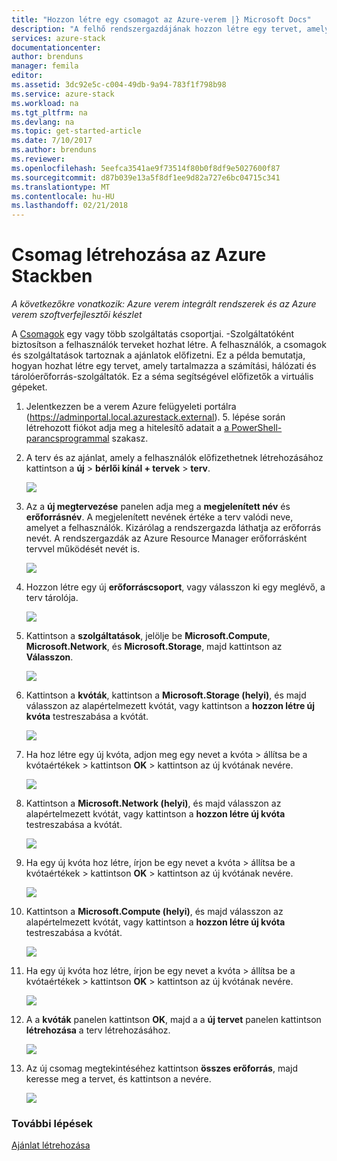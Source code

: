 ```yaml
---
title: "Hozzon létre egy csomagot az Azure-verem |} Microsoft Docs"
description: "A felhő rendszergazdájának hozzon létre egy tervet, amely lehetővé teszi a előfizetők kiépítése virtuális gépek."
services: azure-stack
documentationcenter: 
author: brenduns
manager: femila
editor: 
ms.assetid: 3dc92e5c-c004-49db-9a94-783f1f798b98
ms.service: azure-stack
ms.workload: na
ms.tgt_pltfrm: na
ms.devlang: na
ms.topic: get-started-article
ms.date: 7/10/2017
ms.author: brenduns
ms.reviewer: 
ms.openlocfilehash: 5eefca3541ae9f73514f80b0f8df9e5027600f87
ms.sourcegitcommit: d87b039e13a5f8df1ee9d82a727e6bc04715c341
ms.translationtype: MT
ms.contentlocale: hu-HU
ms.lasthandoff: 02/21/2018
---
```

# <a name="create-a-plan-in-azure-stack"></a>Csomag létrehozása az Azure Stackben

*A következőkre vonatkozik: Azure verem integrált rendszerek és az Azure verem szoftverfejlesztői készlet*

A [Csomagok](azure-stack-key-features.md) egy vagy több szolgáltatás csoportjai. -Szolgáltatóként biztosítson a felhasználók terveket hozhat létre. A felhasználók, a csomagok és szolgáltatások tartoznak a ajánlatok előfizetni. Ez a példa bemutatja, hogyan hozhat létre egy tervet, amely tartalmazza a számítási, hálózati és tárolóerőforrás-szolgáltatók. Ez a séma segítségével előfizetők a virtuális gépeket.

1. Jelentkezzen be a verem Azure felügyeleti portálra (https://adminportal.local.azurestack.external). 5. lépése során létrehozott fiókot adja meg a hitelesítő adatait a [a PowerShell-parancsprogrammal](azure-stack-run-powershell-script.md) szakasz.

2. A terv és az ajánlat, amely a felhasználók előfizethetnek létrehozásához kattintson a **új** > **bérlői kínál + tervek** > **terv**.

   ![](media/azure-stack-create-plan/image01.png)
3. Az a **új megtervezése** panelen adja meg a **megjelenített név** és **erőforrásnév**. A megjelenített nevének értéke a terv valódi neve, amelyet a felhasználók. Kizárólag a rendszergazda láthatja az erőforrás nevét. A rendszergazdák az Azure Resource Manager erőforrásként tervvel működését nevét is.

   ![](media/azure-stack-create-plan/image02.png)
4. Hozzon létre egy új **erőforráscsoport**, vagy válasszon ki egy meglévő, a terv tárolója.

   ![](media/azure-stack-create-plan/image02a.png)
5. Kattintson a **szolgáltatások**, jelölje be **Microsoft.Compute**, **Microsoft.Network**, és **Microsoft.Storage**, majd kattintson az **Válasszon**.

   ![](media/azure-stack-create-plan/image03.png)
6. Kattintson a **kvóták**, kattintson a **Microsoft.Storage (helyi)**, és majd válasszon az alapértelmezett kvótát, vagy kattintson a **hozzon létre új kvóta** testreszabása a kvótát.

   ![](media/azure-stack-create-plan/image04.png)
7. Ha hoz létre egy új kvóta, adjon meg egy nevet a kvóta > állítsa be a kvótaértékek > kattintson **OK** > kattintson az új kvótának nevére.

   ![](media/azure-stack-create-plan/image06.png)
8. Kattintson a **Microsoft.Network (helyi)**, és majd válasszon az alapértelmezett kvótát, vagy kattintson a **hozzon létre új kvóta** testreszabása a kvótát.

    ![](media/azure-stack-create-plan/image07.png)
9. Ha egy új kvóta hoz létre, írjon be egy nevet a kvóta > állítsa be a kvótaértékek > kattintson **OK** > kattintson az új kvótának nevére.

    ![](media/azure-stack-create-plan/image08.png)
10. Kattintson a **Microsoft.Compute (helyi)**, és majd válasszon az alapértelmezett kvótát, vagy kattintson a **hozzon létre új kvóta** testreszabása a kvótát.

    ![](media/azure-stack-create-plan/image09.png)
11. Ha egy új kvóta hoz létre, írjon be egy nevet a kvóta > állítsa be a kvótaértékek > kattintson **OK** > kattintson az új kvótának nevére.

    ![](media/azure-stack-create-plan/image10.png)
12. A a **kvóták** panelen kattintson **OK**, majd a a **új tervet** panelen kattintson **létrehozása** a terv létrehozásához.

    ![](media/azure-stack-create-plan/image11.png)
13. Az új csomag megtekintéséhez kattintson **összes erőforrás**, majd keresse meg a tervet, és kattintson a nevére.

    ![](media/azure-stack-create-plan/image12.png)

### <a name="next-steps"></a>További lépések
[Ajánlat létrehozása](azure-stack-create-offer.md)
